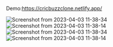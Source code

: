  Demo:https://cricbuzzclone.netlify.app/


![Screenshot from 2023-04-03 11-38-34](https://user-images.githubusercontent.com/24763499/229425391-be285081-d703-4f2f-9b07-e9b23620c73e.png)
![Screenshot from 2023-04-03 11-38-14](https://user-images.githubusercontent.com/24763499/229425318-66c9f34f-d0af-4d3f-9a9e-8bd1c2125194.png)
![Screenshot from 2023-04-03 11-38-34](https://user-images.githubusercontent.com/24763499/229425262-88938a65-f2bd-4cae-84b2-f279c22b111a.png)
![Screenshot from 2023-04-03 11-38-14](https://user-images.githubusercontent.com/24763499/229425192-09166da9-e970-4445-ae04-37e2c2da619d.png)

